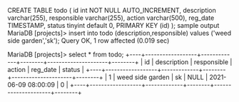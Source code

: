 CREATE TABLE todo (
    id int NOT NULL AUTO_INCREMENT,
    description varchar(255),
    responsible varchar(255),
    action varchar(500),
    reg_date TIMESTAMP,
    status tinyint default 0,
    PRIMARY KEY (id)
);
sample output
MariaDB [projects]> insert into todo (description,responsible) values ('weed side garden','sk');
Query OK, 1 row affected (0.019 sec)

MariaDB [projects]> select *  from todo;
+----+------------------+-------------+--------+---------------------+--------+
| id | description      | responsible | action | reg_date            | status |
+----+------------------+-------------+--------+---------------------+--------+
|  1 | weed side garden | sk          | NULL   | 2021-06-09 08:00:09 |      0 |
+----+------------------+-------------+--------+---------------------+--------+
